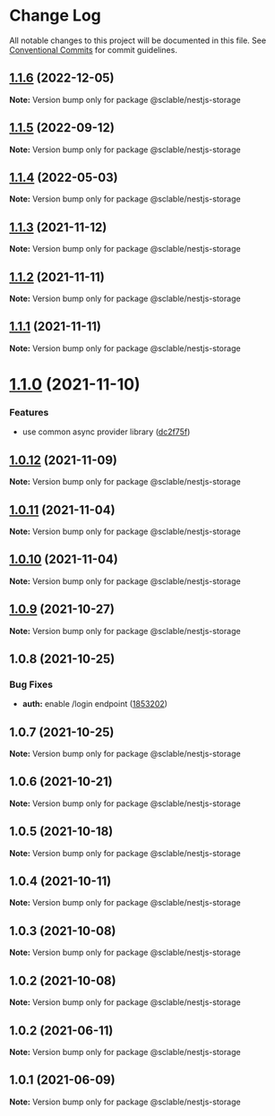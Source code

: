 # Change Log

All notable changes to this project will be documented in this file.
See [Conventional Commits](https://conventionalcommits.org) for commit guidelines.

## [1.1.6](https://github.com/sclable/nestjs-libs/compare/@sclable/nestjs-storage@1.1.5...@sclable/nestjs-storage@1.1.6) (2022-12-05)

**Note:** Version bump only for package @sclable/nestjs-storage





## [1.1.5](https://github.com/sclable/nestjs-libs/compare/@sclable/nestjs-storage@1.1.4...@sclable/nestjs-storage@1.1.5) (2022-09-12)

**Note:** Version bump only for package @sclable/nestjs-storage





## [1.1.4](https://github.com/sclable/nestjs-libs/compare/@sclable/nestjs-storage@1.1.3...@sclable/nestjs-storage@1.1.4) (2022-05-03)

**Note:** Version bump only for package @sclable/nestjs-storage





## [1.1.3](https://github.com/sclable/nestjs-libs/compare/@sclable/nestjs-storage@1.1.2...@sclable/nestjs-storage@1.1.3) (2021-11-12)

**Note:** Version bump only for package @sclable/nestjs-storage





## [1.1.2](https://github.com/sclable/nestjs-libs/compare/@sclable/nestjs-storage@1.1.1...@sclable/nestjs-storage@1.1.2) (2021-11-11)

**Note:** Version bump only for package @sclable/nestjs-storage





## [1.1.1](https://github.com/sclable/nestjs-libs/compare/@sclable/nestjs-storage@1.1.0...@sclable/nestjs-storage@1.1.1) (2021-11-11)

**Note:** Version bump only for package @sclable/nestjs-storage





# [1.1.0](https://github.com/sclable/nestjs-libs/compare/@sclable/nestjs-storage@1.0.12...@sclable/nestjs-storage@1.1.0) (2021-11-10)


### Features

* use common async provider library ([dc2f75f](https://github.com/sclable/nestjs-libs/commit/dc2f75f2e44b2aa283bbd3f3de20418604fb48fb))





## [1.0.12](https://github.com/sclable/nestjs-libs/compare/@sclable/nestjs-storage@1.0.11...@sclable/nestjs-storage@1.0.12) (2021-11-09)

**Note:** Version bump only for package @sclable/nestjs-storage





## [1.0.11](https://github.com/sclable/nestjs-libs/compare/@sclable/nestjs-storage@1.0.10...@sclable/nestjs-storage@1.0.11) (2021-11-04)

**Note:** Version bump only for package @sclable/nestjs-storage





## [1.0.10](https://github.com/sclable/nestjs-libs/compare/@sclable/nestjs-storage@1.0.9...@sclable/nestjs-storage@1.0.10) (2021-11-04)

**Note:** Version bump only for package @sclable/nestjs-storage





## [1.0.9](https://github.com/sclable/nestjs-libs/compare/@sclable/nestjs-storage@1.0.8...@sclable/nestjs-storage@1.0.9) (2021-10-27)

**Note:** Version bump only for package @sclable/nestjs-storage





## 1.0.8 (2021-10-25)


### Bug Fixes

* **auth:** enable /login endpoint ([1853202](https://github.com/sclable/nestjs-libs/commit/1853202630ae9219ec412c8cddf7b557435ee22a))





## 1.0.7 (2021-10-25)

**Note:** Version bump only for package @sclable/nestjs-storage





## 1.0.6 (2021-10-21)

**Note:** Version bump only for package @sclable/nestjs-storage





## 1.0.5 (2021-10-18)

**Note:** Version bump only for package @sclable/nestjs-storage





## 1.0.4 (2021-10-11)

**Note:** Version bump only for package @sclable/nestjs-storage





## 1.0.3 (2021-10-08)

**Note:** Version bump only for package @sclable/nestjs-storage





## 1.0.2 (2021-10-08)

**Note:** Version bump only for package @sclable/nestjs-storage





## 1.0.2 (2021-06-11)

**Note:** Version bump only for package @sclable/nestjs-storage





## 1.0.1 (2021-06-09)

**Note:** Version bump only for package @sclable/nestjs-storage
